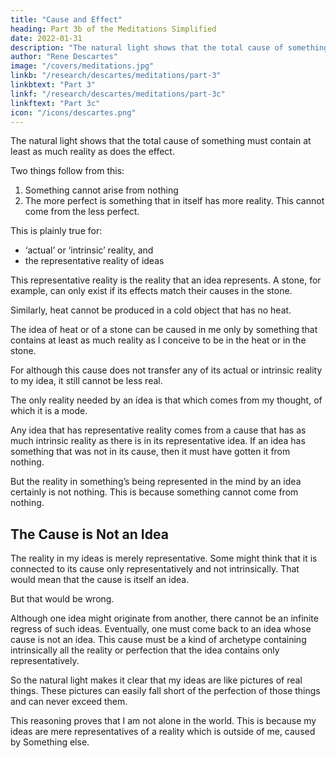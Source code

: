 ```yaml
---
title: "Cause and Effect"
heading: Part 3b of the Meditations Simplified
date: 2022-01-31
description: "The natural light shows that the total cause of something must contain at least as much reality as does the effect."
author: "Rene Descartes"
image: "/covers/meditations.jpg"
linkb: "/research/descartes/meditations/part-3"
linkbtext: "Part 3"
linkf: "/research/descartes/meditations/part-3c"
linkftext: "Part 3c"
icon: "/icons/descartes.png"
---
```



The natural light shows that the total cause of something must contain at least as much reality as does the effect. 

<!-- For where could the effect get its reality from if not from the cause? And how could the cause give reality to the effect unless it first had that reality itself?  -->

Two things follow from this:

1. Something cannot arise from nothing
2. The more perfect is something that in itself has more reality. This cannot come from the less perfect.

This is plainly true for:
- ‘actual’ or ‘intrinsic’ reality, and
- the representative reality of ideas

This representative reality is the reality that an idea represents. A stone, for example, can only exist if its effects match their causes in the stone. <!-- produced by something that contains – either straightforwardly or in some higher form – everything that is to be found in the stone.  -->

Similarly, heat cannot be produced in a cold object that has no heat. <!--  except by something of at least the same order of perfection as heat, and so on.  -->

<!-- I do not say simply ‘except by something that is hot’, because that is not necessary. The thing could be caused to be hot by something that doesn’t itself straightforwardly contain heat – i.e. that isn’t itself hot – but contains heat in a higher form, that is, something of a higher order of perfection than heat. Thus, for example, although God is obviously not himself hot, he can cause something to be hot because he contains heat not straightforwardly but in a higher form.) -->

The idea of heat or of a stone can be caused in me only by something that contains at least as much reality as I conceive to be in the heat or in the stone.

For although this cause does not transfer any of its actual or intrinsic reality to my idea, it still cannot be less real. 

The only reality needed by an idea is that which comes from my thought, of which it is a mode.

Any idea that has representative reality comes from a cause that has as much intrinsic reality as there is in its representative idea. If an idea has something that was not in its cause, then it must have gotten it from nothing. 

But the reality in something’s being represented in the mind by an idea<!-- , though it may not be very perfect, --> certainly is not nothing. This is because something cannot come from nothing.

## The Cause is Not an Idea

The reality in my ideas is merely representative. Some might think that it is connected to  its cause only representatively and not intrinsically. That would mean that the cause is itself an idea.  <!-- because only ideas have representative reality.  -->

But that would be wrong.

Although one idea might originate from another, there cannot be an infinite regress of such ideas. Eventually, one must come back to an idea whose cause is not an idea. This cause must be a kind of archetype containing intrinsically all the reality or perfection that the idea contains only representatively.

So the natural light makes it clear that my ideas are like pictures of real things. These pictures can easily fall short of the perfection of those things and can never exceed them.

<!-- The longer and more carefully I examine all these points, the more clearly and distinctly I recognize their truth.  -->

<!-- But what is my conclusion to be?  -->

This reasoning proves that I am not alone in the world. This is because my ideas are mere representatives of a reality which is outside of me, caused by Something else.  <!-- that I am sure the same reality doesn’t reside in me, either straightforwardly or in a higher form, and hence that I myself can’t be the cause of the idea, then, because everything must have some cause, it will necessarily follow that   -->

<!-- = there exists some other thing that is the cause of that idea. -->

<!-- If no such idea is to be found in me, I shall have no argument to show that anything exists apart from myself; for, despite a most careful and wide-ranging survey, this is the only argument I have so far been able to find. -->

<!-- Among my ideas, apart from the one that gives me a representation of myself, which can’t present any difficulty in this context, there are ideas that variously represent God, inanimate bodies, angels, animals and finally other men like myself.

As regards my ideas of other men, or animals, or angels, I can easily understand that they could be put together from the ideas I have of myself, of bodies and of God, even if the world contained no men besides me, no animals and no angels.

As to my ideas of bodies, so far as I can see they contain nothing that is so great or excellent that it couldn’t have originated in myself. For if I examine them thoroughly, one by one, as I did the idea of the wax yesterday, I realize that the following short list gives everything that I perceive clearly and distinctly in them= size, or extension in length, breadth and depth; shape, which is a function of the boundaries of this extension; position, which is a relation between various items possessing shape; motion, or change in position.

To these may be added substance, duration and number.

But as for all the rest, including light and colours, sounds, smells, tastes, heat and cold and the other qualities that can be known by touch, I think of these in such a confused and obscure way that I don’t even know whether they are true or false, that is, whether my ideas of them are ideas of real things or of non-things. 

Strictly speaking, only judgments can be true or false. But we can also speak of an idea as ‘materially false’ if it represents a non-thing as a thing.  -->

<!-- For example, my idea of cold depends on the idea of heat, and vice versa. These do not depend on material truth.   -->

<!--  on have so little clarity and distinctness that they don’t enable me to know whether cold is merely the absence of heat, or heat is merely the absence of cold, or heat and cold are both real positive qualities, or neither heat nor cold is a real positive quality. -->

<!-- If the right answer is that cold is nothing but the absence of heat, the idea that represents it to me as something real and positive deserves to be called ‘false'; and the same goes for other ideas of this kind. -->

<!-- Such ideas obviously don’t have to be caused by something other than myself. If they are false – that is, if they represent non-things – then they are in me only because of a deficiency or lack of perfection in my nature, which is to say that they arise from nothing; 

I know this by the natural light. If on the other hand they are true, there is no reason why they shouldn’t arise from myself, since they represent such a slight reality that I can’t even distinguish it from a non-thing. -->

